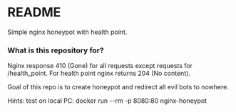 # README #

Simple nginx honeypot with health point.

### What is this repository for? ###

Nginx response 410 (Gone) for all requests except requests for /health_point. For health point nginx returns 204 (No content).

Goal of this repo is to create honeypot and redirect all evil bots to nowhere.

Hints:
test on local PC:
docker run --rm -p 8080:80 nginx-honeypot
